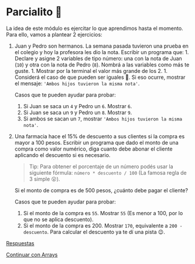 # Parcialito 🙊

La idea de este módulo es ejercitar lo que aprendimos hasta el momento. Para ello, vamos a plantear 2 ejercicios:

1. Juan y Pedro son hermanos. La semana pasada tuvieron una prueba en el colegio y hoy la profesora les dio la nota. Escribir un programa que: 1. Declare y asigne 2 variables de tipo número: una con la nota de Juan \(`10`\) y otra con la nota de Pedro \(`8`\). Nombrá a las variables como más te guste. 1. Mostrar por la terminal el valor más grande de los 2. 1. Considerá el caso de que pueden ser iguales 🙊. Si eso ocurre, mostrar el mensaje: `'Ambos hijos tuvieron la misma nota'`.

   Casos que te pueden ayudar para probar:

   1. Si Juan se saca un `4` y Pedro un `6`. Mostrar `6`.
   2. Si Juan se saca un `9` y Pedro un `8`. Mostrar `9`.
   3. Si ambos se sacan un `7`, mostrar `'Ambos hijos tuvieron la misma nota'`.

2. Una farmacia hace el 15% de descuento a sus clientes si la compra es mayor a 100 pesos. Escribir un programa que dado el monto de una compra como valor numérico, diga cuanto debe abonar el cliente aplicando el descuento si es necesario.

   > Tip: Para obtener el porcentaje de un número podés usar la siguiente fórmula: `número * descuento / 100` \(La famosa regla de 3 simple 😮\).

   Si el monto de compra es de 500 pesos, ¿cuánto debe pagar el cliente?

   Casos que te pueden ayudar para probar:

   1. Si el monto de la compra es `55`. Mostrar `55` \(Es menor a 100, por lo que no se aplica descuento\).
   2. Si el monto de la compra es 200. Mostrar `170`, equivalente a `200 - descuento`. Para calcular el descuento ya te dí una pista 😉.

[Respuestas](https://github.com/CaroAmarillo/javascript-101/tree/59a3e8a81668455d64f3ff84752b6a7c377987d6/respuestas/07.js)

[Continuar con Arrays](08.md)

